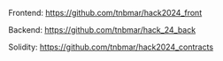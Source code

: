 Frontend: https://github.com/tnbmar/hack2024_front

Backend: https://github.com/tnbmar/hack_24_back

Solidity: https://github.com/tnbmar/hack2024_contracts
